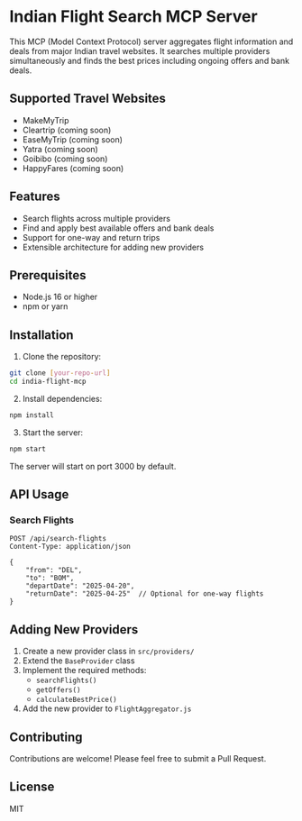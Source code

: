 # Indian Flight Search MCP Server

This MCP (Model Context Protocol) server aggregates flight information and deals from major Indian travel websites. It searches multiple providers simultaneously and finds the best prices including ongoing offers and bank deals.

## Supported Travel Websites

- MakeMyTrip
- Cleartrip (coming soon)
- EaseMyTrip (coming soon)
- Yatra (coming soon)
- Goibibo (coming soon)
- HappyFares (coming soon)

## Features

- Search flights across multiple providers
- Find and apply best available offers and bank deals
- Support for one-way and return trips
- Extensible architecture for adding new providers

## Prerequisites

- Node.js 16 or higher
- npm or yarn

## Installation

1. Clone the repository:
```bash
git clone [your-repo-url]
cd india-flight-mcp
```

2. Install dependencies:
```bash
npm install
```

3. Start the server:
```bash
npm start
```

The server will start on port 3000 by default.

## API Usage

### Search Flights

```http
POST /api/search-flights
Content-Type: application/json

{
    "from": "DEL",
    "to": "BOM",
    "departDate": "2025-04-20",
    "returnDate": "2025-04-25"  // Optional for one-way flights
}
```

## Adding New Providers

1. Create a new provider class in `src/providers/`
2. Extend the `BaseProvider` class
3. Implement the required methods:
   - `searchFlights()`
   - `getOffers()`
   - `calculateBestPrice()`
4. Add the new provider to `FlightAggregator.js`

## Contributing

Contributions are welcome! Please feel free to submit a Pull Request.

## License

MIT
